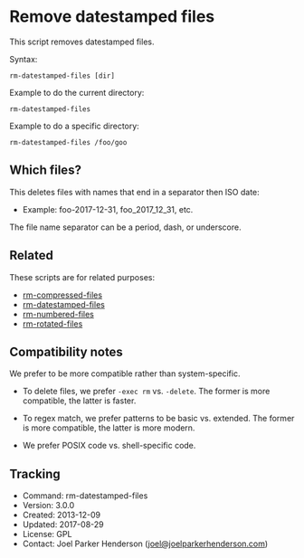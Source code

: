 # Remove datestamped files

This script removes datestamped files.

Syntax:

    rm-datestamped-files [dir]

Example to do the current directory:

    rm-datestamped-files

Example to do a specific directory:

    rm-datestamped-files /foo/goo


## Which files?

This deletes files with names that end in a separator then ISO date:

  * Example: foo-2017-12-31, foo_2017_12_31, etc.

The file name separator can be a period, dash, or underscore.


## Related

These scripts are for related purposes:

  * [rm-compressed-files](https://github.com/SixArm/rm-compressed-files)
  * [rm-datestamped-files](https://github.com/SixArm/rm-datestamped-files)
  * [rm-numbered-files](https://github.com/SixArm/rm-numbered-files)
  * [rm-rotated-files](https://github.com/SixArm/rm-rotated-files)


## Compatibility notes

We prefer to be more compatible rather than system-specific.

  * To delete files, we prefer `-exec rm` vs. `-delete`.
    The former is more compatible, the latter is faster.

  * To regex match, we prefer patterns to be basic vs. extended.
    The former is more compatible, the latter is more modern.

  * We prefer POSIX code vs. shell-specific code.


## Tracking

  * Command: rm-datestamped-files
  * Version: 3.0.0
  * Created: 2013-12-09
  * Updated: 2017-08-29
  * License: GPL
  * Contact: Joel Parker Henderson (joel@joelparkerhenderson.com)

